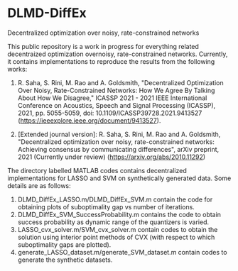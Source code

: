 # DLMD-DiffEx
Decentralized optimization over noisy, rate-constrained networks

This public repository is a work in progress for everything related decentraized optimization overnoisy, rate-constrained networks.
Currently, it contains implementations to reproduce the results from the following works:

1. R. Saha, S. Rini, M. Rao and A. Goldsmith, "Decentralized Optimization Over Noisy, Rate-Constrained Networks: How We Agree By Talking About How We Disagree," ICASSP 2021 - 2021 IEEE International Conference on Acoustics, Speech and Signal Processing (ICASSP), 2021, pp. 5055-5059, doi: 10.1109/ICASSP39728.2021.9413527 (https://ieeexplore.ieee.org/document/9413527).

2. [Extended journal version]: R. Saha, S. Rini, M. Rao and A. Goldsmith, "Decentralized optimization over noisy, rate-constrained networks: Achieving consensus by communicating differences", arXiv preprint, 2021 (Currently under review) (https://arxiv.org/abs/2010.11292)

The directory labelled MATLAB codes contains decentralized implementations for LASSO and SVM on synthetically generated data. Some details are as follows:

1. DLMD_DiffEx_LASSO.m/DLMD_DiffEx_SVM.m contain the code for obtaining plots of suboptimality gap vs number of iterations.
2. DLMD_DiffEx_SVM_SuccessProbability.m contains the code to obtain success probability as dynamic range of the quantizers is varied.
3. LASSO_cvx_solver.m/SVM_cvx_solver.m contain codes to obtain the solution using interior point methods of CVX (with respect to which suboptimality gaps are plotted).
4. generate_LASSO_dataset.m/generate_SVM_dataset.m contain codes to generate the synthetic datasets.
